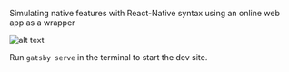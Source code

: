 Simulating native features with React-Native syntax using an online web app as a wrapper

![alt text](https://github.com/Johnnybar/react-native-gatsby/react-native-gatsby/blob/master/src/assets/native-gatsby.png?raw=true "Title")

Run `gatsby serve` in the terminal to start the dev site.
